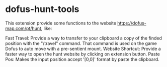 # dofus-hunt-tools
This extension provide some functions to the website https://dofus-map.com/pt/hunt, like:

Fast Travel: Provide a way to transfer to your clipboard a copy of the finded position with the "/travel" command. That command is used on the game Dofus to auto move with a pre-sentient mount.
Website Shortcut: Provide a faster way to open the hunt website by clicking on extension button.
Paste Pos: Makes the input position accept '[0,0]' format by paste the clipboard.
